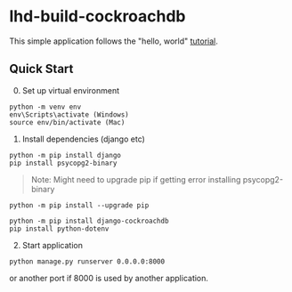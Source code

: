 # lhd-build-cockroachdb

This simple application follows the "hello, world" [tutorial](https://www.cockroachlabs.com/docs/cockroachcloud/build-a-python-app-with-cockroachdb-django.html).

## Quick Start

0. Set up virtual environment

```
python -m venv env
env\Scripts\activate (Windows)
source env/bin/activate (Mac)
```

1. Install dependencies (django etc)

```
python -m pip install django
pip install psycopg2-binary
```

> Note: Might need to upgrade pip if getting error installing psycopg2-binary

```
python -m pip install --upgrade pip
```

```
python -m pip install django-cockroachdb
pip install python-dotenv
```

2. Start application

```
python manage.py runserver 0.0.0.0:8000
```

or another port if 8000 is used by another application.

